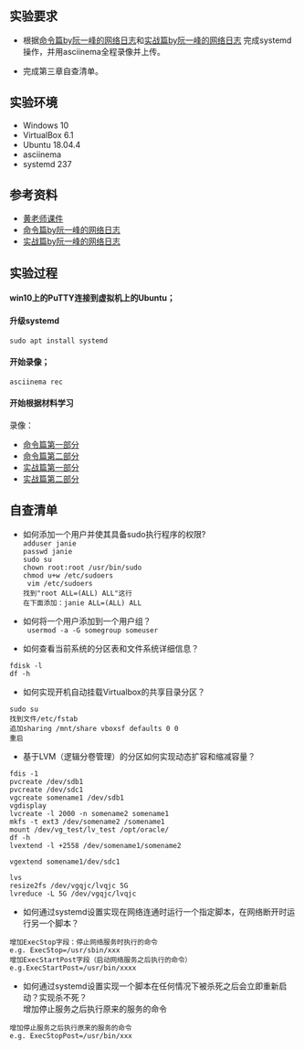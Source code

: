 ## 实验要求

- 根据[命令篇by阮一峰的网络日志](www.ruanyifeng.com/blog/2016/03/systemd-tutorial-commands.html
)和[实战篇by阮一峰的网络日志](http://www.ruanyifeng.com/blog/2016/03/systemd-tutorial-part-two.html)
完成systemd操作，并用asciinema全程录像并上传。

- 完成第三章自查清单。


## 实验环境
- Windows 10
- VirtualBox 6.1
- Ubuntu 18.04.4
- asciinema
- systemd 237


## 参考资料
- [黄老师课件](https://c4pr1c3.github.io/LinuxSysAdmin/)
- [命令篇by阮一峰的网络日志](www.ruanyifeng.com/blog/2016/03/systemd-tutorial-commands.html)
- [实战篇by阮一峰的网络日志](http://www.ruanyifeng.com/blog/2016/03/systemd-tutorial-part-two.html)



## 实验过程

#### win10上的PuTTY连接到虚拟机上的Ubuntu；

#### 升级systemd
```sudo apt install systemd```

#### 开始录像；
```asciinema rec```

#### 开始根据材料学习
录像：
- [命令篇第一部分](https://asciinema.org/a/rtMpun08ZjlMesEOGgXLkZtVm)
- [命令篇第二部分](https://asciinema.org/a/HrLKskRRLUpfMfFGI7eSniLIe)
- [实战篇第一部分](https://asciinema.org/a/8JVLVTDUIbZP0RdDkIC9MbjoI)
- [实战篇第二部分](https://asciinema.org/a/H3MxijQsMNHDPM6njolszNqHZ)



## 自查清单

- 如何添加一个用户并使其具备sudo执行程序的权限?  
```adduser janie```  
```passwd janie```     
```sudo su```  
```chown root:root /usr/bin/sudo```  
```chmod u+w /etc/sudoers```  
``` vim /etc/sudoers```  
```找到"root ALL=(ALL) ALL"这行```  
```在下面添加：janie ALL=(ALL) ALL```  


- 如何将一个用户添加到一个用户组？  
``` usermod -a -G somegroup someuser```

- 如何查看当前系统的分区表和文件系统详细信息？
```
fdisk -l
df -h
```

- 如何实现开机自动挂载Virtualbox的共享目录分区？
```
sudo su
找到文件/etc/fstab
追加sharing /mnt/share vboxsf defaults 0 0
重启
```

- 基于LVM（逻辑分卷管理）的分区如何实现动态扩容和缩减容量？
```
fdis -1
pvcreate /dev/sdb1 
pvcreate /dev/sdc1 
vgcreate somename1 /dev/sdb1
vgdisplay
lvcreate -l 2000 -n somename2 somename1
mkfs -t ext3 /dev/somename2 /somename1
mount /dev/vg_test/lv_test /opt/oracle/
df -h
lvextend -l +2558 /dev/somename1/somename2

vgextend somename1/dev/sdc1  
```
```
lvs
resize2fs /dev/vgqjc/lvqjc 5G
lvreduce -L 5G /dev/vgqjc/lvqjc 
```

- 如何通过systemd设置实现在网络连通时运行一个指定脚本，在网络断开时运行另一个脚本？
```
增加ExecStop字段：停止网络服务时执行的命令
e.g. ExecStop=/usr/sbin/xxx
增加ExecStartPost字段（启动网络服务之后执行的命令）
e.g.ExecStartPost=/usr/bin/xxxx
```
- 如何通过systemd设置实现一个脚本在任何情况下被杀死之后会立即重新启动？实现杀不死？  
增加停止服务之后执行原来的服务的命令 
```
增加停止服务之后执行原来的服务的命令 
e.g. ExecStopPost=/usr/bin/xxx
```






